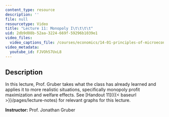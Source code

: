 ```yaml
---
content_type: resource
description: ''
file: null
resourcetype: Video
title: "Lecture 11: Monopoly I\t\t\t\t"
uid: 2db9d08b-52aa-3224-669f-59296b1039e1
video_files:
  video_captions_file: /courses/economics/14-01-principles-of-microeconomics-fall-2018/lecture-videos/lec-11-monopoly-i/FJVOh57UxL8.vtt
video_metadata:
  youtube_id: FJVOh57UxL8
---
```


Description
-----------

In this lecture, Prof. Gruber takes what the class has already learned and applies it to more realistic situations, specifically monopoly profit maximization and welfare effects. See [Handout 11]({{< baseurl >}}/pages/lecture-notes) for relevant graphs for this lecture. 

**Instructor:** Prof. Jonathan Gruber